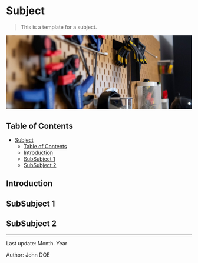 # Subject

> This is a template for a subject.

![TO_REPLACE](./readme-1.png)

## Table of Contents

- [Subject](#subject)
  - [Table of Contents](#table-of-contents)
  - [Introduction](#introduction)
  - [SubSubject 1](#subsubject-1)
  - [SubSubject 2](#subsubject-2)

## Introduction

## SubSubject 1

## SubSubject 2

---

Last update: Month. Year

Author: John DOE
